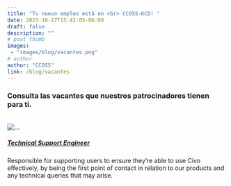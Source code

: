 ```yaml
---
title: "Tu nuevo empleo está en <br> CCOSS-KCD! "
date: 2023-10-27T15:42:05-06:00
draft: false
description: ""
# post thumb
images: 
 - "images/blog/vacantes.png"
# author
author: "CCOSS" 
link: /blog/vacantes
---
```


### Consulta las vacantes que nuestros patrocinadores tienen para ti. 

<br>

<div class="card mb-3 shadow p-3 mb-5 bg-white rounded-lg" style="max-width: 540px;">
  <div class="row no-gutters">
    <div class="col-md-4 mt-5 ">
      <img src="/images/logos/civo.png" class="card-img" alt="...">
    </div>
    <div class="col-md-8 ">
      <div class="card-body ">
        <h5 class="card-title"><a href="/vacantes/technical-support-engineer-civo.pdf" target="_blank">Technical Support Engineer</a></h5>
        <p class="module line-clamp">Responsible for supporting users to ensure they’re able to use Civo effectively, by being the first point of contact in relation to our products and any technical queries that may arise.</p>
      </div>
    </div>
  </div>
</div>



<!--<div class="text-center mt-4">
<a href="/vacantes">
<button type="button" style="align-items: center;" class="btn btn-info col-md-5 px-3">Conocer vacantes disponibles</button>
</a>
</div>-->



